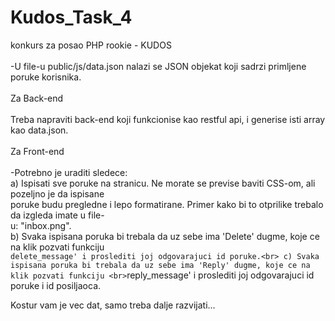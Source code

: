 # Kudos_Task_4
konkurs za posao PHP rookie - KUDOS<br>
<br>
-U file-u public/js/data.json nalazi se JSON objekat koji sadrzi primljene poruke korisnika.<br>
<br>
Za Back-end<br>
<br>
Treba napraviti back-end koji funkcionise kao restful api, i generise isti array kao data.json.<br>
<br>
Za Front-end<br>
<br>
-Potrebno je uraditi sledece:<br>
	a) Ispisati sve poruke na stranicu. Ne morate se previse baviti CSS-om, ali pozeljno je da ispisane <br>poruke budu pregledne i lepo formatirane. Primer kako bi to otprilike trebalo da izgleda imate u file-<br>u: "inbox.png".<br>
	b) Svaka ispisana poruka bi trebala da uz sebe ima 'Delete' dugme, koje ce na klik pozvati funkciju <br>`delete_message' i proslediti joj odgovarajuci id poruke.<br>
	c) Svaka ispisana poruka bi trebala da uz sebe ima 'Reply' dugme, koje ce na klik pozvati funkciju <br>`reply_message' i proslediti joj odgovarajuci id poruke i id posiljaoca.<br>

Kostur vam je vec dat, samo treba dalje razvijati...<br>
